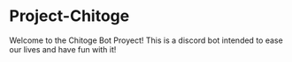 # Project-Chitoge
Welcome to the Chitoge Bot Proyect! This is a discord bot intended to ease our lives and have fun with it!
